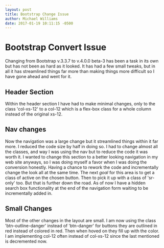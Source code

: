```yaml
---
layout: post
title: Bootstrap Change Issue
author: Michael Williams
date: 2017-01-19 10:11:15 -0500
---
```

# Bootstrap Convert Issue

Changing from Bootstrap v.3.3.7 to v.4.0.0 beta-3 has been a task in its own but has not been as hard as it looked. It has had a few small tweaks, but in all it has streamlined things far more than making things more difficult so I have gone ahead and went for it.

## Header Section

Within the header section I have had to make minimal changes, only to the class 'col-xs-12' to a col-12 which is a flex-box class for a whole column instead of the original xs-12. 

## Nav changes

Now the navigation was a large change but it streamlined things within it far more. I reduced the code size by half in doing so. I had to change almost all the classes, and way I was using the nav but to reduce the code it was worth it. I wanted to change this section to a better looking navigation in my web site anyways, so I was doing myself a favor when I was doing the conversion honestly. Having a chance to rework the code and incrementally change the look all at the same time. The next _goal_ for this area is to get a class of active on the chosen button. Then to pick it up with a class of 'sr-only' too. But that is further down the road. As of now I have a hidden search box functionality at the end of the navigation form waiting to be incrementally added in.

## Small Changes

Most of the other changes in the layout are small. I am now using the class 'btn-outline-danger' instead of 'btn-danger' for buttons they are outlined in red instead of colored in red. Then when hoved on they fill up with the color. I am implementing col-12 often instead of col-xs-12 since the last mentioned is decremented now.